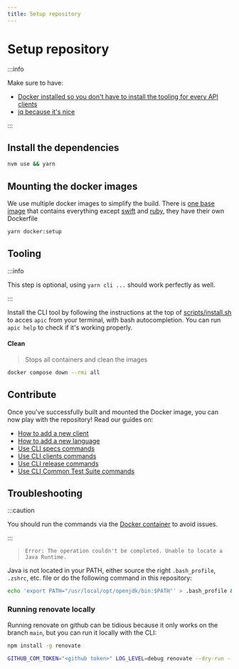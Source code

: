 ```yaml
---
title: Setup repository
---
```


# Setup repository

:::info

Make sure to have:
- [Docker installed so you don't have to install the tooling for every API clients](https://docs.docker.com/desktop/mac/install/)
- [jq because it's nice](https://jqlang.github.io/jq/download/)

:::

## Install the dependencies

```bash
nvm use && yarn
```

## Mounting the docker images

We use multiple docker images to simplify the build. There is [one base image](https://github.com/algolia/api-clients-automation/blob/main/scripts/docker/Dockerfile.base) that contains everything except [swift](https://github.com/algolia/api-clients-automation/blob/main/scripts/docker/Dockerfile.swift) and [ruby](https://github.com/algolia/api-clients-automation/blob/main/scripts/docker/Dockerfile.ruby), they have their own Dockerfile

```bash
yarn docker:setup
```

## Tooling 

:::info

This step is optional, using `yarn cli ...` should work perfectly as well.

:::

Install the CLI tool by following the instructions at the top of [scripts/install.sh](https://github.com/algolia/api-clients-automation/blob/main/scripts/install.sh) to acces `apic` from your terminal, with bash autocompletion.
You can run `apic help` to check if it's working properly.

#### Clean

> Stops all containers and clean the images

```bash
docker compose down --rmi all
```

## Contribute

Once you've successfully built and mounted the Docker image, you can now play with the repository! Read our guides on:

- [How to add a new client](/docs/add-new-api-client)
- [How to add a new language](/docs/add-new-language)
- [Use CLI specs commands](/docs/CLI/build-commands)
- [Use CLI clients commands](/docs/CLI/generate-commands)
- [Use CLI release commands](/docs/CLI/release-commands)
- [Use CLI Common Test Suite commands](/docs/CLI/build-commands)

## Troubleshooting

:::caution

You should run the commands via the [Docker container](#mounting-the-docker-images) to avoid issues.

:::

> `Error: The operation couldn't be completed. Unable to locate a Java Runtime.`

Java is not located in your PATH, either source the right `.bash_profile`, `.zshrc`, etc. file or do the following command in this repository:

```bash
echo 'export PATH="/usr/local/opt/openjdk/bin:$PATH"' > .bash_profile && source .bash_profile
```

### Running renovate locally

Running renovate on github can be tidious because it only works on the branch `main`, but you can run it locally with the CLI:

```sh
npm install -g renovate

GITHUB_COM_TOKEN="<github token>" LOG_LEVEL=debug renovate --dry-run --platform local
```
